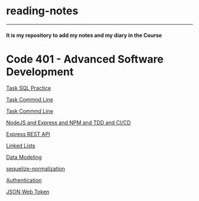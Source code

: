 # reading-notes
---
#### It is my repository  to add my notes and my diary in the Course
# Code 401 - Advanced Software Development

[Task SQL Practice ](sql.md)
</br>

[Task Commnd Line ](command.md)
</br>

[Task Commnd Line ](command.md)
</br>

[NodeJS and Express and NPM and TDD and CI/CD](TDD.md)
</br>

[Express REST API](express.md)
</br>

[Linked Lists](/LinkedLists.md)
</br>

[Data Modeling](/%20dataModelin.md)
</br>


[sequelize-normalization](/sequelize.md)
</br>

[Authentication](/authentication.md)
</br>

[ JSON Web Token](/jsonWeb.md)
</br>




